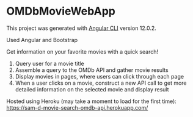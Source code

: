 # OMDbMovieWebApp

This project was generated with [Angular CLI](https://github.com/angular/angular-cli) version 12.0.2.

Used Angular and Bootstrap  

Get information on your favorite movies with a quick search!

1. Query user for a movie title 
2. Assemble a query to the OMDb API and gather movie results
3. Display movies in pages, where users can click through each page
4. When a user clicks on a movie, construct a new API call to get more detailed information on the selected movie and display result

Hosted using Heroku (may take a moment to load for the first time):   
https://sam-d-movie-search-omdb-api.herokuapp.com/